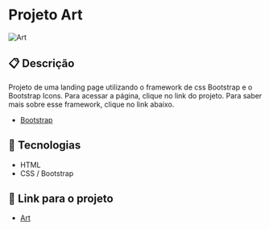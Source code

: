 # Projeto Art

![Art](https://user-images.githubusercontent.com/93055468/166078555-6ee02fd7-f63e-4427-8af8-63a1f2067bb1.png)

## 📋 Descrição

Projeto de uma landing page utilizando o framework de css Bootstrap e o Bootstrap Icons. Para acessar a página, clique no link do projeto. Para saber mais sobre esse framework, clique no link abaixo.

- [Bootstrap](https://getbootstrap.com/docs/5.1/getting-started/introduction/)

## 🚀 Tecnologias

- HTML
- CSS / Bootstrap

## 🚀 Link para o projeto

- [Art](https://fabiomoura-m.github.io/Art/)